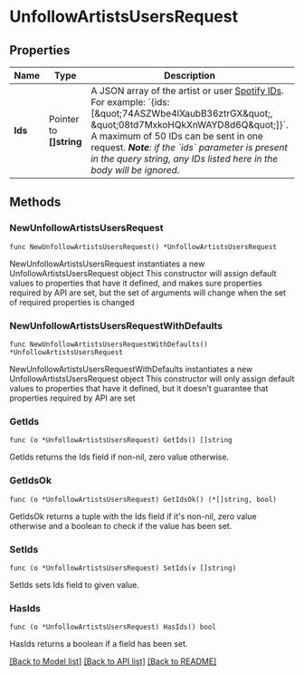 # UnfollowArtistsUsersRequest

## Properties

Name | Type | Description | Notes
------------ | ------------- | ------------- | -------------
**Ids** | Pointer to **[]string** | A JSON array of the artist or user [Spotify IDs](/documentation/web-api/#spotify-uris-and-ids). For example: &#x60;{ids:[\&quot;74ASZWbe4lXaubB36ztrGX\&quot;, \&quot;08td7MxkoHQkXnWAYD8d6Q\&quot;]}&#x60;. A maximum of 50 IDs can be sent in one request. _**Note**: if the &#x60;ids&#x60; parameter is present in the query string, any IDs listed here in the body will be ignored._  | [optional] 

## Methods

### NewUnfollowArtistsUsersRequest

`func NewUnfollowArtistsUsersRequest() *UnfollowArtistsUsersRequest`

NewUnfollowArtistsUsersRequest instantiates a new UnfollowArtistsUsersRequest object
This constructor will assign default values to properties that have it defined,
and makes sure properties required by API are set, but the set of arguments
will change when the set of required properties is changed

### NewUnfollowArtistsUsersRequestWithDefaults

`func NewUnfollowArtistsUsersRequestWithDefaults() *UnfollowArtistsUsersRequest`

NewUnfollowArtistsUsersRequestWithDefaults instantiates a new UnfollowArtistsUsersRequest object
This constructor will only assign default values to properties that have it defined,
but it doesn't guarantee that properties required by API are set

### GetIds

`func (o *UnfollowArtistsUsersRequest) GetIds() []string`

GetIds returns the Ids field if non-nil, zero value otherwise.

### GetIdsOk

`func (o *UnfollowArtistsUsersRequest) GetIdsOk() (*[]string, bool)`

GetIdsOk returns a tuple with the Ids field if it's non-nil, zero value otherwise
and a boolean to check if the value has been set.

### SetIds

`func (o *UnfollowArtistsUsersRequest) SetIds(v []string)`

SetIds sets Ids field to given value.

### HasIds

`func (o *UnfollowArtistsUsersRequest) HasIds() bool`

HasIds returns a boolean if a field has been set.


[[Back to Model list]](../README.md#documentation-for-models) [[Back to API list]](../README.md#documentation-for-api-endpoints) [[Back to README]](../README.md)


